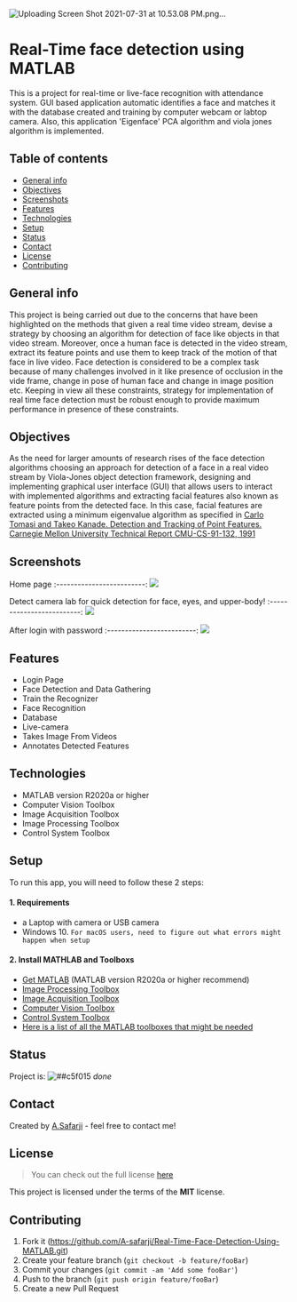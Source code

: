 ![Uploading Screen Shot 2021-07-31 at 10.53.08 PM.png…]()
# Real-Time face detection using MATLAB
This is a project for real-time or live-face recognition with attendance system. GUI based application automatic identifies a face and matches it with the database created and training by computer webcam or labtop camera. Also, this application 'Eigenface' PCA algorithm and viola jones algorithm is implemented.
## Table of contents
* [General info](#general-info)
* [Objectives](#objectives)
* [Screenshots](#screenshots)
* [Features](#features)
* [Technologies](#technologies)
* [Setup](#setup)
* [Status](#status)
* [Contact](#contact)
* [License](#license)
* [Contributing](#contributing)

## General info
This project is being carried out due to the concerns that have been highlighted on
the methods that given a real time video stream, devise a strategy by choosing an algorithm for detection of face like objects in that video stream. Moreover, once a human face is detected in the video stream, extract its feature points and use them to keep track of the motion of that face in live video.
Face detection is considered to be a complex task because of many challenges involved in it like presence of occlusion in the vide frame, change in pose of human face and change in image position etc. Keeping in view all these constraints, strategy for implementation of real time face detection must be robust enough to provide maximum performance in presence of these constraints.

## Objectives
As the need for larger amounts of research rises of the face detection algorithms
choosing an approach for detection of a face in a real video stream by Viola-Jones object detection framework, designing and implementing graphical user interface (GUI) that allows users to interact with implemented algorithms and extracting facial features also known as feature points from the detected face. In this case, facial features are extracted using a minimum eigenvalue algorithm as specified in [Carlo Tomasi and Takeo Kanade. Detection and Tracking of Point Features. Carnegie Mellon University Technical Report CMU-CS-91-132, 1991](https://cecas.clemson.edu/~stb/klt/tomasi-kanade-techreport-1991.pdf)


## Screenshots
Home page
:-------------------------:
![](https://user-images.githubusercontent.com/20365333/127751054-c235a7ca-9010-480e-b527-7f4b347b983a.png)

Detect camera lab for quick detection for face, eyes, and upper-body!
:-------------------------:
![](https://user-images.githubusercontent.com/20365333/127751375-f446b599-07f1-4724-a9ab-5f2f41127f2d.png)

After login with password
:-------------------------:
![](https://user-images.githubusercontent.com/20365333/127751056-19242f3a-7323-44a6-b3d8-0a8a1bd17418.png)

## Features
* Login Page
* Face Detection and Data Gathering
* Train the Recognizer
* Face Recognition
* Database 
* Live-camera
* Takes Image From Videos
* Annotates Detected Features

## Technologies
* MATLAB version R2020a or higher
* Computer Vision Toolbox
* Image Acquisition Toolbox
* Image Processing Toolbox
* Control System Toolbox


## Setup

To run this app, you will need to follow these 2 steps:

#### 1. Requirements
  - a Laptop with camera or USB camera 
  - Windows 10.     ` For macOS users, need to figure out what errors might happen when setup `
  
#### 2. Install MATHLAB and Toolboxs
- [Get MATLAB](https://www.mathworks.com/products/get-matlab.html?s_tid=gn_getml) (MATLAB version R2020a or higher recommend) 
- [Image Processing Toolbox](https://www.mathworks.com/products/image.html?s_tid=FX_PR_info)
- [Image Acquisition Toolbox](https://www.mathworks.com/products/image-acquisition.html?s_tid=FX_PR_info)
- [Computer Vision Toolbox](https://www.mathworks.com/products/computer-vision.html?s_tid=FX_PR_info)
- [Control System Toolbox](https://www.mathworks.com/products/control.html)
- [Here is a list of all the MATLAB toolboxes that might be needed](http://www.mathworks.com/products/)

## Status
Project is: ![##c5f015](https://via.placeholder.com/15/c5f015/000000?text=+) _done_

## Contact
Created by [A.Safarji](https://github.com/A-safarji) - feel free to contact me!

## License
>You can check out the full license [here](https://github.com/A-safarji/Real-Time-Face-Detection-Using-MATLAB/blob/main/LICENSE)

This project is licensed under the terms of the **MIT** license.

## Contributing

1. Fork it (<https://github.com/A-safarji/Real-Time-Face-Detection-Using-MATLAB.git>)
2. Create your feature branch (`git checkout -b feature/fooBar`)
3. Commit your changes (`git commit -am 'Add some fooBar'`)
4. Push to the branch (`git push origin feature/fooBar`)
5. Create a new Pull Request





